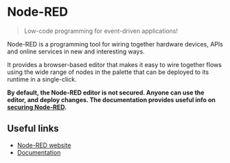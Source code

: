# Node-RED

> Low-code programming for event-driven applications!

Node-RED is a programming tool for wiring together hardware devices, APIs and online services in new and interesting ways.

It provides a browser-based editor that makes it easy to wire together flows using the wide range of nodes in the palette that can be deployed to its runtime in a single-click.

**By default, the Node-RED editor is not secured. Anyone can use the editor, and deploy changes. The documentation provides useful info on [securing Node-RED](https://nodered.org/docs/user-guide/runtime/securing-node-red).**

## Useful links

* [Node-RED website](https://nodered.org/)
* [Documentation](https://nodered.org/docs/)
